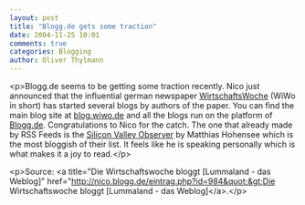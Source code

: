 ```yaml
---
layout: post
title: "Blogg.de gets some traction"
date: 2004-11-25 10:01
comments: true
categories: Blogging
author: Oliver Thylmann
---
```



&lt;p&gt;Blogg.de seems to be getting some traction recently. Nico just announced that the influential german newspaper [WirtschaftsWoche](http://www.wiwo.de) (WiWo in short) has started several blogs by authors of the paper. You can find the main blog site at [blog.wiwo.de](http://blog.wiwo.de/) and all the blogs run on the platform of [Blogg.de](http://www.blogg.de). Congratulations to Nico for the catch. The one that already made by RSS Feeds is the [Silicon Valley Observer](http://blog.wiwo.de/silicon-valley/) by Matthias Hohensee which is the most bloggish of their list. It feels like he is speaking personally which is what makes it a joy to read.&lt;/p&gt;

&lt;p&gt;Source: &lt;a title=&quot;Die Wirtschaftswoche bloggt [Lummaland - das Weblog]&quot; href=&quot;http://nico.blogg.de/eintrag.php?id=984&quot;&gt;Die Wirtschaftswoche bloggt [Lummaland - das Weblog]&lt;/a&gt;.&lt;/p&gt;


